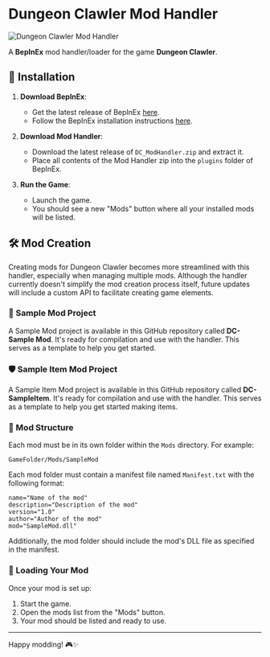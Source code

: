 # Dungeon Clawler Mod Handler

![Dungeon Clawler Mod Handler](https://your-image-link.com/banner.png)

A **BepInEx** mod handler/loader for the game **Dungeon Clawler**.

## 🚀 Installation

1. **Download BepInEx**:
    - Get the latest release of BepInEx [here](https://github.com/BepInEx/BepInEx/releases/tag/v5.4.23.2).
    - Follow the BepInEx installation instructions [here](https://docs.bepinex.dev/articles/user_guide/installation/index.html).

2. **Download Mod Handler**:
    - Download the latest release of `DC_ModHandler.zip` and extract it.
    - Place all contents of the Mod Handler zip into the `plugins` folder of BepInEx.

3. **Run the Game**:
    - Launch the game.
    - You should see a new "Mods" button where all your installed mods will be listed.

## 🛠️ Mod Creation

Creating mods for Dungeon Clawler becomes more streamlined with this handler, especially when managing multiple mods. Although the handler currently doesn't simplify the mod creation process itself, future updates will include a custom API to facilitate creating game elements.

### 🔧 Sample Mod Project

A Sample Mod project is available in this GitHub repository called **DC-Sample Mod**. It's ready for compilation and use with the handler. This serves as a template to help you get started.

### 🛡️ Sample Item Mod Project

A Sample Item Mod project is available in this GitHub repository called **DC-SampleItem**. It's ready for compilation and use with the handler. This serves as a template to help you get started making items.

### 📂 Mod Structure

Each mod must be in its own folder within the `Mods` directory. For example:

```
GameFolder/Mods/SampleMod
```

Each mod folder must contain a manifest file named `Manifest.txt` with the following format:

```plaintext
name="Name of the mod"
description="Description of the mod"
version="1.0"
author="Author of the mod"
mod="SampleMod.dll"
```

Additionally, the mod folder should include the mod's DLL file as specified in the manifest.

### 🚀 Loading Your Mod

Once your mod is set up:
1. Start the game.
2. Open the mods list from the "Mods" button.
3. Your mod should be listed and ready to use.

---

Happy modding! 🎮✨
